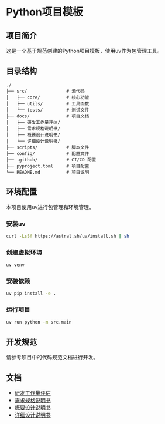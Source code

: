 # Python项目模板

## 项目简介
这是一个基于规范创建的Python项目模板，使用uv作为包管理工具。

## 目录结构
```
./
├── src/               # 源代码
│   ├── core/          # 核心功能
│   ├── utils/         # 工具函数
│   └── tests/         # 测试文件
├── docs/              # 项目文档
│   ├── 研发工作量评估/
│   ├── 需求规格说明书/
│   ├── 概要设计说明书/
│   └── 详细设计说明书/
├── scripts/           # 脚本文件
├── config/            # 配置文件
├── .github/           # CI/CD 配置
├── pyproject.toml     # 项目配置
└── README.md          # 项目说明
```

## 环境配置
本项目使用uv进行包管理和环境管理。

### 安装uv
```bash
curl -LsSf https://astral.sh/uv/install.sh | sh
```

### 创建虚拟环境
```bash
uv venv
```

### 安装依赖
```bash
uv pip install -e .
```

### 运行项目
```bash
uv run python -m src.main
```

## 开发规范
请参考项目中的代码规范文档进行开发。

## 文档
- [研发工作量评估](docs/研发工作量评估/README.md)
- [需求规格说明书](docs/需求规格说明书/README.md)
- [概要设计说明书](docs/概要设计说明书/README.md)
- [详细设计说明书](docs/详细设计说明书/README.md)
